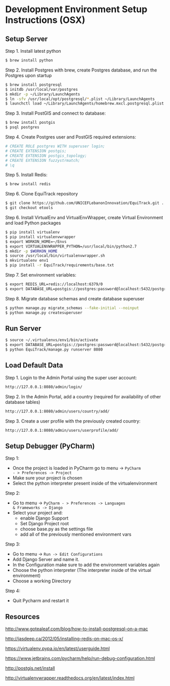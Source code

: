 Development Environment Setup Instructions (OSX)
================================================

Setup Server
------------
Step 1. Install latest python

```bash
$ brew install python
```

Step 2. Install Postgres with brew, create Postgres database, and run the Postgres upon startup

```bash
$ brew install postgresql
$ initdb /usr/local/var/postgres
$ mkdir -p ~/Library/LaunchAgents
$ ln -sfv /usr/local/opt/postgresql/*.plist ~/Library/LaunchAgents
$ launchctl load ~/Library/LaunchAgents/homebrew.mxcl.postgresql.plist
```

Step 3. Install PostGIS and connect to database:

```bash
$ brew install postgis
$ psql postgres
```

Step 4. Create Postgres user and PostGIS required extensions:

```bash
# CREATE ROLE postgres WITH superuser login;
# CREATE EXTENSION postgis;
# CREATE EXTENSION postgis_topology;
# CREATE EXTENSION fuzzystrmatch;
# \q
```

Step 5. Install Redis:

```bash
$ brew install redis
```

Step 6. Clone EquiTrack repository

```bash
$ git clone https://github.com/UNICEFLebanonInnovation/EquiTrack.git .
$ git checkout etools
```

Step 6. Install VirtualEnv and VirtualEnvWrapper, create Virtual Environment and load Python packages

```bash
$ pip install virtualenv
$ pip install virtualenvwrapper
$ export WORKON_HOME=~/Envs
$ export VIRTUALENVWRAPPER_PYTHON=/usr/local/bin/python2.7
$ mkdir -p $WORKON_HOME
$ source /usr/local/bin/virtualenvwrapper.sh
$ mkvirtualenv env1
$ pip install -r EquiTrack/requirements/base.txt
```

Step 7. Set environment variables:

```bash
$ export REDIS_URL=redis://localhost:6379/0
$ export DATABASE_URL=postgis://postgres:password@localhost:5432/postgres
```

Step 8. Migrate database schemas and create database superuser

```bash
$ python manage.py migrate_schemas --fake-initial --noinput
$ python manage.py createsuperuser
```

Run Server
----------

```bash
$ source ~/.virtualenvs/env1/bin/activate
$ export DATABASE_URL=postgis://postgres:password@localhost:5432/postgres
$ python EquiTrack/manage.py runserver 8080
```

Load Default Data
-----------------

Step 1. Login to the Admin Portal using the super user account:

```bash
http://127.0.0.1:8080/admin/login/
```

Step 2. In the Admin Portal, add a country (required for availability of other database tables)

```bash
http://127.0.0.1:8080/admin/users/country/add/
```

Step 3. Create a user profile with the previously created country:

```bash
http://127.0.0.1:8080/admin/users/userprofile/add/
```

Setup Debugger (PyCharm)
------------------------

Step 1:
* Once the project is loaded in PyCharm go to menu -&gt; <code>PyCharm - &gt; Preferences -&gt; Project</code>
* Make sure your project is chosen
* Select the python interpreter present inside of the virtualenvironment

Step 2:
* Go to menu -&gt; <code>PyCharm - &gt; Preferences -&gt; Languages &amp; Frameworks -&gt; Django</code>
* Select your project and:
    * enable Django Support
    * Set Django Project root
    * choose base.py as the settings file
    * add all of the previously mentioned environment vars

Step 3:
* Go to menu -&gt; <code>Run -&gt; Edit Configurations</code>
* Add Django Server and name it.
* In the Configuration make sure to add the environment variables again
* Choose the python interpreter (The interpreter inside of the virtual environment)
* Choose a working Directory

Step 4:
* Quit Pycharm and restart it

Resources
---------
http://www.gotealeaf.com/blog/how-to-install-postgresql-on-a-mac

http://jasdeep.ca/2012/05/installing-redis-on-mac-os-x/

https://virtualenv.pypa.io/en/latest/userguide.html

https://www.jetbrains.com/pycharm/help/run-debug-configuration.html

http://postgis.net/install

http://virtualenvwrapper.readthedocs.org/en/latest/index.html